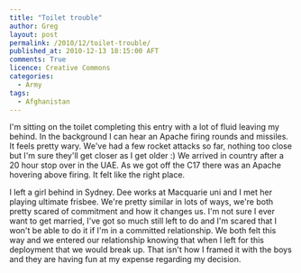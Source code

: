 ```yaml
---
title: "Toilet trouble"
author: Greg
layout: post
permalink: /2010/12/toilet-trouble/
published_at: 2010-12-13 18:15:00 AFT
comments: True
licence: Creative Commons
categories:
  - Army
tags:
  - Afghanistan
---
```


I'm sitting on the toilet completing this entry with a lot of fluid leaving my behind. In the background I can hear an Apache firing rounds and missiles. It feels pretty wary. We've had a few rocket attacks so far, nothing too close but I'm sure they'll get closer as I get older :) We arrived in country after a 20 hour stop over in the UAE. As we got off the C17 there was an Apache hovering above firing. It felt like the right place.

I left a girl behind in Sydney. Dee works at Macquarie uni and I met her playing ultimate frisbee. We're pretty similar in lots of ways, we're both pretty scared of commitment and how it changes us. I'm not sure I ever want to get married, I've got so much still left to do and I'm scared that I won't be able to do it if I'm in a committed relationship. We both felt this way and we entered our relationship knowing that when I left for this deployment that we would break up. That isn't how I framed it with the boys and they are having fun at my expense regarding my decision.
